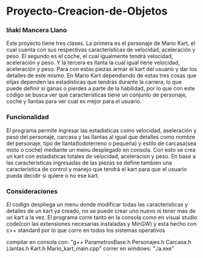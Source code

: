 # Proyecto-Creacion-de-Objetos
### Iñaki Mancera Llano
Este proyecto tiene tres clases. La primera es el personaje de Mario Kart, el cual cuenta con sus respectivas características de velocidad, aceleración y peso. El segundo es el coche, el cual igualmente tendrá velocidad, aceleración y peso. Y la tercera es llanta la cual igual tiene velocidad, aceleración y peso. Para con estas piezas armar el kart del usuario y dar los detalles de este mismo.
En Mario Kart dependiendo de estas tres cosas que elijas dependen las estadísticas que tendrás durante la carrera, lo que puede definir si ganas o pierdes a parte de la habilidad, por lo que con este código se busca ver qué características tiene un conjunto de personaje, coche y llantas para ver cual es mejor para el usuario.

### Funcionalidad
El programa permite ingresar las estadisticas como velocidad, aseleración y peso del personaje, carcasa y las llantas al igual que detalles como nombre del personaje, tipo de llanta(todoterreno o pequeña) y estilo de carcasa(sea moto o coche) mediante un menu desplegado en consola. Con esto se crea un kart con estadisticas totales de velocidad, aceleracion y peso. En base a las caracteristicas ingresadas de las piezas se define tambien una caracteristica de control y manejo que tendrá el kart para que el usuario pueda decidir si quiere o no ese kart.

### Consideraciones
El codigo despliega un menu donde modificar todas las caracteristicas y detalles de un kart ya creado, no se puede crear uno nuevo ni tener mas de un kart a la vez.
El programa corre tanto en la consola como en visual studio code(con las extensiones necesarias instaladas y MinGW) y esta hecho con c++ standard por lo que corre en todos los sistemas operativos

compilar en consola con: "g++ ParametrosBase.h Personajes.h Carcasa.h Llantas.h Kart.h Mario_kart_main.cpp"
correr en windows: "./a.exe"
